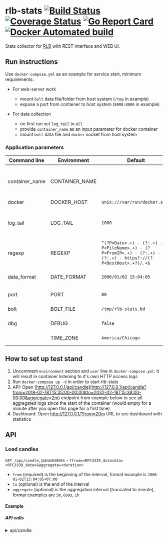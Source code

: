 # rlb-stats [![Build Status](https://github.com/umputun/rlb-stats/workflows/CI%20Build/badge.svg)](https://github.com/umputun/rlb-stats/actions?query=workflow%3A%22CI+Build%22) [![Coverage Status](https://coveralls.io/repos/github/umputun/rlb-stats/badge.svg?branch=master)](https://coveralls.io/github/umputun/rlb-stats?branch=master) [![Go Report Card](https://goreportcard.com/badge/github.com/umputun/rlb-stats)](https://goreportcard.com/report/github.com/umputun/rlb-stats) [![Docker Automated build](https://img.shields.io/docker/automated/jrottenberg/ffmpeg.svg)](https://hub.docker.com/r/umputun/rlb-stats/)

Stats collector for [RLB](https://github.com/umputun/rlb) with REST interface and WEB UI.

## Run instructions

Use `docker-compose.yml` as an example for service start, minimum requirements:

 - For web-server work
     - mount `bolt` data file/folder from host system (`/tmp` in example)
     - expose a port from container to host system (`8080:8080` in example)

- For data collection
    - on first run set `log_tail` to `all`
    - provide `container_name` as an input parameter for docker container
    - mount `bolt` data file and `docker` socket from host system

### Application parameters

| Command line   | Environment    | Default                       | Description                     |
| ---------------| ---------------| ------------------------------| ------------------------------- |
| container_name | CONTAINER_NAME |                               | container name, _required_ for data collection |
| docker         | DOCKER_HOST    | `unix:///var/run/docker.sock` | docker host                     |
| log_tail       | LOG_TAIL       | `1000`                        | how many log entries to load from container |
| regexp         | REGEXP         | `^(?P<Date>.+) - (?:.+) - (?P<FileName>.+) - (?P<FromIP>.+) - (?:.+) - (?:.+) - https?://(?P<DestHost>.+?)/.+$` | log line regexp |
| date_format    | DATE_FORMAT    | `2006/01/02 15:04:05`         | format of the date in log line  |
| port           | PORT           | `80`                          | Web server port                |
| bolt           | BOLT_FILE      | `/tmp/rlb-stats.bd`           | boltdb file path                |
| dbg            | DEBUG          | `false`                       | debug mode                      |
|                | TIME_ZONE      | `America/Chicago`             | container timezone              |

## How to set up test stand

1. Uncomment `environment` section and `user` line in `docker-compose.yml`: it will result in container listening to it's own HTTP access logs
1. Run `docker-compose up -d` in order to start rlb-stats
1. API: Open [http://127.0.0.1/api/candle](http://127.0.0.1/api/candle?from=2018-02-18T15:35:00-00:00&to=2032-02-18T15:38:00-00:00&aggregate=2m)
endpoint from example below to see all aggregated logs since the start of the container
(would empty for a minute after you open this page for a first time)
1. Dashboard: Open http://127.0.0.1/?from=20m URL to see dashboard with statistics

## API

### Load candles

`GET /api/candle`, parameters - `?from=<RFC3339_date>&to=<RFC3339_date>&aggregate=<duration>`

- `from` (required) is the beginning of the interval, format example is `2006-01-02T15:04:05+07:00`
- `to` (optional) is the end of the interval
- `aggregate` (optional) is the aggregation interval (truncated to minute), format examples are `5m`, `600s`, `1h`

#### Example

##### API calls

<details>
<summary>api/candle</summary>

```json
$ http GET http://127.0.0.1/api/candle?from=2018-02-18T15:35:00-00:00&to=2032-02-18T15:38:00-00:00&aggregate=2m

HTTP/1.1 200 OK
Content-Type: application/json

[
  {
    "Nodes": {
      "n6.radio-t.com": {
        "Volume": 1,
        "Files": {
          "rt_podcast585.mp3": 1
        }
      },
      "n7.radio-t.com": {
        "Volume": 1,
        "Files": {
          "rt_podcast584.mp3": 1,
        }
      },
      "all": {
        "Volume": 2,
        "Files": {
          "rt_podcast584.mp3": 1,
          "rt_podcast585.mp3": 1
        }
      }
    },
    "StartMinute": "2018-02-18T15:35:00Z"
  },
  {
    "Nodes": {
      "n6.radio-t.com": {
        "Volume": 5,
        "Files": {
          "rt_podcast579.mp3": 1,
          "rt_podcast581.mp3": 1,
          "rt_podcast583.mp3": 1,
          "rt_podcast584.mp3": 1,
          "rt_podcast585.mp3": 1
        }
      },
      "all": {
        "Volume": 5,
        "Files": {
          "rt_podcast579.mp3": 1,
          "rt_podcast581.mp3": 1,
          "rt_podcast583.mp3": 1,
          "rt_podcast584.mp3": 1,
          "rt_podcast585.mp3": 1
        }
      }
    },
    "StartMinute": "2018-02-18T15:37:00Z"
  }
]
```

</details>
